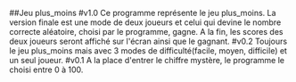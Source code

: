 ##Jeu plus_moins
#v1.0
Ce programme représente le jeu plus_moins. La version finale est une mode de deux joueurs et celui qui devine le nombre correcte aléatoire, choisi par le programme, gagne.
A la fin, les scores des deux joueurs seront affiché sur l'écran ainsi que le gagnant.
#v0.2
Toujours le jeu plus_moins mais avec 3 modes de difficulté(facile, moyen, difficile) et un seul joueur.
#v0.1
A la place d'entrer le chiffre mystère, le programme le choisi entre 0 à 100.
